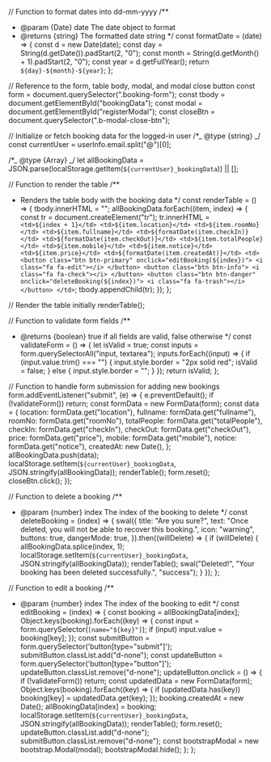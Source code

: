 // Function to format dates into dd-mm-yyyy
/\*\*

- @param {Date} date The date object to format
- @returns {string} The formatted date string
  \*/
  const formatDate = (date) => {
  const d = new Date(date);
  const day = String(d.getDate()).padStart(2, "0");
  const month = String(d.getMonth() + 1).padStart(2, "0");
  const year = d.getFullYear();
  return `${day}-${month}-${year}`;
  };

// Reference to the form, table body, modal, and modal close button
const form = document.querySelector(".booking-form");
const tbody = document.getElementById("bookingData");
const modal = document.getElementById("registerModal");
const closeBtn = document.querySelector(".b-modal-close-btn");

// Initialize or fetch booking data for the logged-in user
/\*_ @type {string} _/
const currentUser = userInfo.email.split("@")[0];

/\*_ @type {Array<Object>} _/
let allBookingData = JSON.parse(localStorage.getItem(`${currentUser}_bookingData`)) || [];

// Function to render the table
/\*\*

- Renders the table body with the booking data
  \*/
  const renderTable = () => {
  tbody.innerHTML = "";
  allBookingData.forEach((item, index) => {
  const tr = document.createElement("tr");
  tr.innerHTML = `      <td>${index + 1}</td>
      <td>${item.location}</td>
      <td>${item.roomNo}</td>
      <td>${item.fullname}</td>
      <td>${formatDate(item.checkIn)}</td>
      <td>${formatDate(item.checkOut)}</td>
      <td>${item.totalPeople}</td>
      <td>${item.mobile}</td>
      <td>${item.notice}</td>
      <td>${item.price}</td>
      <td>${formatDate(item.createdAt)}</td>
      <td>
        <button class="btn btn-primary" onclick="editBooking(${index})">
          <i class="fa fa-edit"></i>
        </button>
        <button class="btn btn-info">
          <i class="fa fa-check"></i>
        </button>
        <button class="btn btn-danger" onclick="deleteBooking(${index})">
          <i class="fa fa-trash"></i>
        </button>
      </td>
   `;
  tbody.appendChild(tr);
  });
  };

// Render the table initially
renderTable();

// Function to validate form fields
/\*\*

- @returns {boolean} true if all fields are valid, false otherwise
  \*/
  const validateForm = () => {
  let isValid = true;
  const inputs = form.querySelectorAll("input, textarea");
  inputs.forEach((input) => {
  if (input.value.trim() === "") {
  input.style.border = "2px solid red";
  isValid = false;
  } else {
  input.style.border = "";
  }
  });
  return isValid;
  };

// Function to handle form submission for adding new bookings
form.addEventListener("submit", (e) => {
e.preventDefault();
if (!validateForm()) return;
const formData = new FormData(form);
const data = {
location: formData.get("location"),
fullname: formData.get("fullname"),
roomNo: formData.get("roomNo"),
totalPeople: formData.get("totalPeople"),
checkIn: formData.get("checkIn"),
checkOut: formData.get("checkOut"),
price: formData.get("price"),
mobile: formData.get("mobile"),
notice: formData.get("notice"),
createdAt: new Date(),
};
allBookingData.push(data);
localStorage.setItem(`${currentUser}_bookingData`, JSON.stringify(allBookingData));
renderTable();
form.reset();
closeBtn.click();
});

// Function to delete a booking
/\*\*

- @param {number} index The index of the booking to delete
  \*/
  const deleteBooking = (index) => {
  swal({
  title: "Are you sure?",
  text: "Once deleted, you will not be able to recover this booking.",
  icon: "warning",
  buttons: true,
  dangerMode: true,
  }).then((willDelete) => {
  if (willDelete) {
  allBookingData.splice(index, 1);
  localStorage.setItem(`${currentUser}_bookingData`, JSON.stringify(allBookingData));
  renderTable();
  swal("Deleted!", "Your booking has been deleted successfully.", "success");
  }
  });
  };

// Function to edit a booking
/\*\*

- @param {number} index The index of the booking to edit
  \*/
  const editBooking = (index) => {
  const booking = allBookingData[index];
  Object.keys(booking).forEach((key) => {
  const input = form.querySelector(`[name="${key}"]`);
  if (input) input.value = booking[key];
  });
  const submitButton = form.querySelector('button[type="submit"]');
  submitButton.classList.add("d-none");
  const updateButton = form.querySelector('button[type="button"]');
  updateButton.classList.remove("d-none");
  updateButton.onclick = () => {
  if (!validateForm()) return;
  const updatedData = new FormData(form);
  Object.keys(booking).forEach((key) => {
  if (updatedData.has(key)) booking[key] = updatedData.get(key);
  });
  booking.createdAt = new Date();
  allBookingData[index] = booking;
  localStorage.setItem(`${currentUser}_bookingData`, JSON.stringify(allBookingData));
  renderTable();
  form.reset();
  updateButton.classList.add("d-none");
  submitButton.classList.remove("d-none");
  const bootstrapModal = new bootstrap.Modal(modal);
  bootstrapModal.hide();
  };
  };

